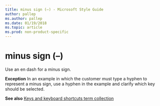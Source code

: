 ```yaml
---
title: minus sign (–) - Microsoft Style Guide
author: pallep
ms.author: pallep
ms.date: 01/19/2018
ms.topic: article
ms.prod: non-product-specific
---
```


# minus sign (–)

Use an en dash for a minus sign.

**Exception** In
an example in which the customer must type a hyphen to represent a
minus sign, use a hyphen in the example and clarify which key
should be selected.

**See also** [Keys and keyboard shortcuts term collection](../term-collections/keys-keyboard-shortcuts.md)
